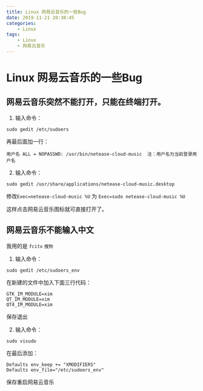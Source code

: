 ```yaml
---
title: Linux 网易云音乐的一些Bug
date: 2019-11-21 20:38:45
categories: 
    - Linux
tags: 
    - Linux
    - 网易云音乐
---
```




# Linux 网易云音乐的一些Bug

## 网易云音乐突然不能打开，只能在终端打开。

1. 输入命令：
```linux
sudo gedit /etc/sudoers
```

再最后面加一行：


```linux
用户名 ALL = NOPASSWD: /usr/bin/netease-cloud-music  注：用户名为当前登录用户名
```

2. 输入命令：

```linux
sudo gedit /usr/share/applications/netease-cloud-music.desktop 
```

修改`Exec=netease-cloud-music %U` 为 `Exec=sudo netease-cloud-music %U`

这样点击网易云音乐图标就可直接打开了。

## 网易云音乐不能输入中文

我用的是 `fcitx` `搜狗`

1. 输入命令：

```linux
sudo gedit /etc/sudoers_env
```

在新建的文件中加入下面三行代码：

```linux
GTK_IM_MODULE=xim
QT_IM_MODULE=xim
QT4_IM_MODULE=xim
```

保存退出

2. 输入命令：

```linux
sudo visudo
```

在最后添加：

```linux
Defaults env_keep += "XMODIFIERS"
Defaults env_file="/etc/sudoers_env"
```

保存重启网易云音乐

